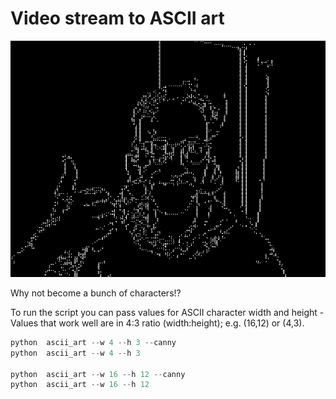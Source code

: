 # Video stream to ASCII art

![img](imgs/ascii_person.png)

Why not become a bunch of characters!?

To run the script you can pass values for ASCII character width and height - Values that work well are in 4:3 ratio (width:height); e.g. (16,12) or (4,3).

```python
python  ascii_art --w 4 --h 3 --canny
python  ascii_art --w 4 --h 3 

python  ascii_art --w 16 --h 12 --canny
python  ascii_art --w 16 --h 12 
```